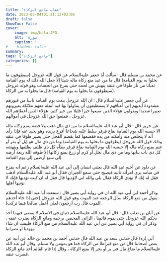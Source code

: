 ```yaml
---
title: "عقاب مانع الزكاة"
date: 2023-05-04T01:21:13+03:00
draft: false
ShowToc: False
cover:
    image: img/hala.JPG
    alt: 'صورة'
    caption: ''
#    hidden: false
summary: 
tags: ["مانع الزكاة"]
categories: []
---
```

عن محمد بن مسلم قال : سألت أبا
جعفر عليه‌السلام عن قول الله عزوجل (سيطوقون ما بخلوا به يوم القيامة)
قال ما من عبد منع زكاة ماله شيئا إلا جعل الله ذلك له يوم القيامة
ثعبانا من نار طوقا في عنقه ينهش من لحمه حتى يفرغ من الحساب وهو
قوله عزوجل (سيطوقون ما بخلوا به يوم القيامة) قال ما بخلوا به
من الزكاة.

عن أبي جعفر عليه‌السلام قال : ان
الله عزوجل يبعث يوم القيامة ناسا من قبورهم مشدودة أيديهم إلى
أعناقهم لا يستطيعون أن يتناولوا بها قيد أنملة معهم ملائكة يعيرونهم
تعييرا شديدا ويقولون هؤلاء الذين ضيعوا خيرا قليلا من خير كثير، هؤلاء الذين أعطاهم الله عزوجل ، فمنعوا حق الله عزوجل في أموالهم.

عن حريز قال : قال أبو عبد الله عليه‌السلام ما من
ذي مال ذهب ولا فضة يمنع زكاة ماله الا حبسه الله يوم القيامة بقاع
قرقر سلط عليه شجاعا أقرع يريده وهو يحيد عنه فإذا رأى أنه لا يتخلص
منه وأمكنه من يده فقضمها كما يقضم الفجل حتى يصير طوقا في عنقه
وذلك قول الله عزوجل (يطوقون ما بخلوا به يوم القيامة) وما من ذي
مال هو إبل أو بقر أو غنم يمنع زكاة ماله إلا حبسه الله يوم القيامة
بقاع قرقر يطأه كل ذي ظلف بظلفها وينهشه كل ذي ناب بنابها وما
من ذي مال نخل أو كرم أو زرع يمنع زكاتها إلا طوقه الله ريعة أرضه
إلى سبع أرضين إلى يوم القيامة.

عن داود عن أخيه عبد الله قال بعثني انسان إلى أبي عبد الله عليه‌السلام
زعم أنه يفزع في منامه يرى امرأته تأتيه فيصيح حتى سمع الجيران فقال
أبو عبد الله عليه‌السلام اذهب فقل له إنك لا تؤدي الزكاة فقال بلى والله اني
لاؤديها قال فقل له ان كنت تؤديها فإنك لا تؤتيها أهلها. 

وذكر أحمد
ابن أبي عبد الله ان في رواية أبي بصير قال : سمعت أبا عبد الله عليه‌السلام يقول
من منع الزكاة سأل الرجعة عند الموت وهو قول الله عزوجل (حتى إذا
جاء أحدهم الموت قال رب ارجعون لعلي أعمل صالحا فيما تركت).

عن أبان بن تغلب
قال : قال أبو عبد الله عليه‌السلام ذنبان في الاسلام لا يقضي فيهما أحد بحكم
الله عزوجل حتى يقوم قائمنا ، الزاني المحصن يرجمه ومانع الزكاة يضرب
عنقه ، وذكر ان في رواية أبي بصير عن أبي عبد الله عليه‌السلام من منع الزكاة
فليمت ان شاء يهوديا أو نصرانيا.

أبي (ره) قال حدثني سعد بن عبد الله قال حدثني أحمد بن محمد بن
خالد عن أبيه عن بعض أصحابنا قال من منع قيراطا من الزكاة فما هو
بمؤمن ولا مسلم. وقال أبو عبد الله عليه‌السلام ما ضاع مال في بر أو بحر إلا
بمنع الزكاة ، وقال إذا قام القائم أخذ مانع الزكاة فضرب عنقه.

